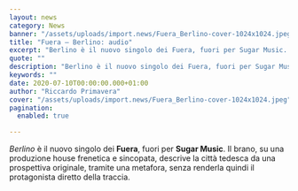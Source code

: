 ```yaml
---
layout: news
category: News
banner: "/assets/uploads/import.news/Fuera_Berlino-cover-1024x1024.jpeg"
title: "Fuera – Berlino: audio"
excerpt: "Berlino è il nuovo singolo dei Fuera, fuori per Sugar Music. Il brano, su una produzione house frenetica e sincopata, descrive la città tedesca da una prospettiva originale, tramite una metafora, senza renderla quindi il protagonista diretto della traccia"
quote: ""
description: "Berlino è il nuovo singolo dei Fuera, fuori per Sugar Music. Il brano, su una produzione house frenetica e sincopata, descrive la città tedesca da una prospettiva originale, tramite una metafora, senza renderla quindi il protagonista diretto della traccia"
keywords: ""
date: 2020-07-10T00:00:00.000+01:00
author: "Riccardo Primavera"
cover: "/assets/uploads/import.news/Fuera_Berlino-cover-1024x1024.jpeg"
pagination:
  enabled: true

---
```


_Berlino_ è il nuovo singolo dei **Fuera**, fuori per **Sugar Music**. Il brano, su una produzione house frenetica e sincopata, descrive la città tedesca da una prospettiva originale, tramite una metafora, senza renderla quindi il protagonista diretto della traccia.